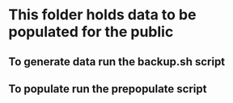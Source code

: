 # This folder holds data to be populated for the public

## To generate data run the backup.sh script

## To populate run the prepopulate script
